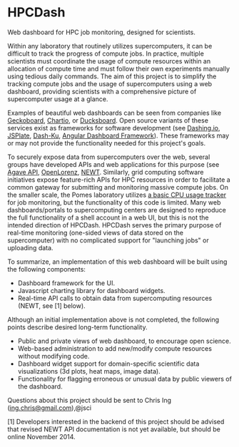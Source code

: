 HPCDash
=======

Web dashboard for HPC job monitoring, designed for scientists.

Within any laboratory that routinely utilizes supercomputers, it can be difficult to track the progress of compute jobs. In practice, multiple scientists must coordinate the usage of compute resources within an allocation of compute time and must follow their own experiments manually using tedious daily commands. The aim of this project is to simplify the tracking compute jobs and the usage of supercomputers using a web dashboard, providing scientists with a comprehensive picture of supercomputer usage at a glance.

Examples of beautiful web dashboards can be seen from companies like [Geckoboard](https://www.geckoboard.com/), [Chartio](https://chartio.com/), or [Ducksboard](https://ducksboard.com/). Open source variants of these services exist as frameworks for software development (see [Dashing.io](http://dashing.io/), [JSPlate](https://github.com/rasmusbergpalm/jslate), [Dash-Ku](https://github.com/Anephenix/dashku), [Angular Dashboard Framework](https://github.com/sdorra/angular-dashboard-framework)). These frameworks may or may not provide the functionality needed for this project's goals.

To securely expose data from supercomputers over the web, several groups have developed APIs and web applications for this purpose (see [Agave API](http://agaveapi.co/), [OpenLorenz](https://github.com/hpc/OpenLorenz/), [NEWT](https://newt.nersc.gov/). Similarly, grid computing software initiatives expose feature-rich APIs for HPC resources in order to facilitate a common gateway for submitting and monitoring massive compute jobs. On the smaller scale, the Pomes laboratory utilizes [a basic CPU usage tracker](https://github.com/pomeslab/sumcoresg) for job monitoring, but the functionality of this code is limited. Many web dashboards/portals to supercomputing centers are designed to reproduce the full functionality of a shell account in a web UI, but this is not the intended direction of HPCDash. HPCDash serves the primary purpose of real-time monitoring (one-sided views of data stored on the supercomputer) with no complicated support for "launching jobs" or uploading data.

To summarize, an implementation of this web dashboard will be built using the following components:
* Dashboard framework for the UI.
* Javascript charting library for dashboard widgets.
* Real-time API calls to obtain data from supercomputing resources (NEWT, see [1] below).

Although an initial implementation above is not completed, the following points describe desired long-term functionality.
* Public and private views of web dashboard, to encourage open science.
* Web-based administration to add new/modify compute resources without modifying code.
* Dashboard widget support for domain-specific scientific data visualizations (3d plots, heat maps, image data).
* Functionality for flagging erroneous or unusual data by public viewers of the dashboard.

Questions about this project should be sent to Chris Ing (ing.chris@gmail.com),@jsci

[1] Developers interested in the backend of this project should be advised that revised NEWT API documentation is not yet available, but should be online November 2014.
